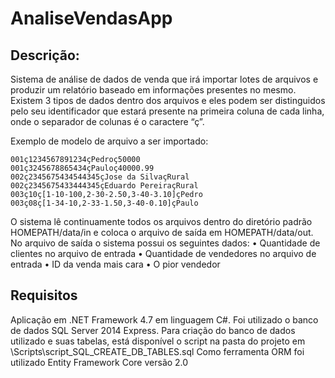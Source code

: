 # AnaliseVendasApp

## Descrição:

Sistema de análise de dados de venda que irá importar lotes de arquivos e produzir
um relatório baseado em informações presentes no mesmo.
Existem 3 tipos de dados dentro dos arquivos e eles podem ser distinguidos pelo seu
identificador que estará presente na primeira coluna de cada linha, onde o separador de
colunas é o caractere “ç”.

Exemplo de modelo de arquivo a ser importado:

```
001ç1234567891234çPedroç50000
001ç3245678865434çPauloç40000.99
002ç2345675434544345çJose da SilvaçRural
002ç2345675433444345çEduardo PereiraçRural
003ç10ç[1-10-100,2-30-2.50,3-40-3.10]çPedro
003ç08ç[1-34-10,2-33-1.50,3-40-0.10]çPaulo
```

O sistema lê continuamente todos os arquivos dentro do diretório padrão
HOMEPATH/data/in e coloca o arquivo de saída em HOMEPATH/data/out.
No arquivo de saída o sistema possui os seguintes dados:
• Quantidade de clientes no arquivo de entrada
• Quantidade de vendedores no arquivo de entrada
• ID da venda mais cara
• O pior vendedor

## Requisitos

Aplicação em .NET Framework 4.7 em linguagem C#.
Foi utilizado o banco de dados SQL Server 2014 Express. Para criação do banco de dados utilizado e suas tabelas, está disponível o script na pasta do projeto em \Scripts\script_SQL_CREATE_DB_TABLES.sql
Como ferramenta ORM foi utilizado Entity Framework Core versão 2.0
